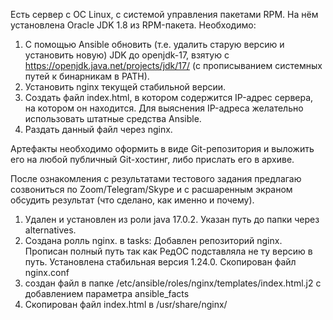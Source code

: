 Есть сервер с ОС Linux, с системой управления пакетами RPM.
На нём установлена Oracle JDK 1.8 из RPM-пакета.
Необходимо:
1) С помощью Ansible обновить (т.е. удалить старую версию и установить новую) JDK до openjdk-17, взятую с https://openjdk.java.net/projects/jdk/17/ (с прописыванием системных путей к бинарникам в PATH).
2) Установить nginx текущей стабильной версии.
3) Создать файл index.html, в котором содержится IP-адрес сервера, на котором он находится. Для выяснения IP-адреса желательно использовать штатные средства Ansible.
4) Раздать данный файл через nginx.
 
Артефакты необходимо оформить в виде Git-репозитория и выложить его на любой публичный Git-хостинг, либо прислать его в архиве.
 
После ознакомления с результатами тестового задания предлагаю созвониться по Zoom/Telegram/Skype и с расшаренным экраном обсудить результат (что сделано, как именно и почему).

1. Удален и установлен из роли java 17.0.2. Указан путь до папки через alternatives.
2. Создана ролль nginx. в tasks: Добавлен репозиторий nginx. Прописан полный путь так как РедОС подставляла не ту версию в путь. Установлена стабильная версия 1.24.0. Скопирован файл nginx.conf
3. создан файл в папке /etc/ansible/roles/nginx/templates/index.html.j2 с добавлением параметра ansible_facts
4. Скопирован файл index.html в /usr/share/nginx/
